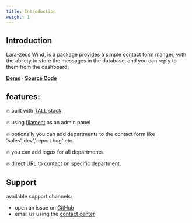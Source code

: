 ```yaml
---
title: Introduction
weight: 1
---
```


## Introduction

Lara-zeus Wind, is a package provides a simple contact form manger, with the abilety to store the messages in the database, and you can reply to them from the dashboard.


**[Demo](https://wind.larazeus.com) · [Source Code](https://github.com/lara-zeus/wind)**

## features:

🔥 built with [TALL stack](https://tallstack.dev/)

🔥 using [filament](https://filamentadmin.com) as an admin panel

🔥 optionally you can add departments to the contact form like 'sales','dev','report bug' etc.

🔥 you can add logos for all departments.

🔥 direct URL to contact on specific department.

## Support

available support channels:
* open an issue on [GitHub](https://github.com/lara-zeus/wind/issues)
* email us using the [contact center](https://still-code.com/contact-us/lara-zeus)
